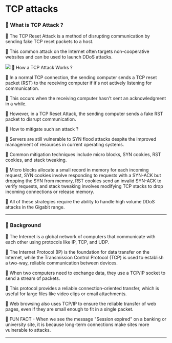 TCP attacks
===========

### 🔵 What is TCP Attack ?

📌 The TCP Reset Attack is a method of disrupting communication by sending fake TCP reset packets to a host.

📌 This common attack on the Internet often targets non-cooperative websites and can be used to launch DDoS attacks.

<img src="https://mazebolt.com/wp-content/uploads/2023/01/syn_ack_flood_1.gif">
🔵 How a TCP Attack Works ?

📌 In a normal TCP connection, the sending computer sends a TCP reset packet (RST) to the receiving computer if it's not actively listening for communication.

📌 This occurs when the receiving computer hasn't sent an acknowledgment in a while. 

📌 However, in a TCP Reset Attack, the sending computer sends a fake RST packet to disrupt communication.
  


 🔵 How to mitigate such an attack ?

📌 Servers are still vulnerable to SYN flood attacks despite the improved management of resources in current operating systems.

📌 Common mitigation techniques include micro blocks, SYN cookies, RST cookies, and stack tweaking. 

📌 Micro blocks allocate a small record in memory for each incoming request, SYN cookies involve responding to requests with a SYN-ACK but dropping the SYN from memory, RST cookies send an invalid SYN-ACK to verify requests, and stack tweaking involves modifying TCP stacks to drop incoming connections or release memory. 

📌 All of these strategies require the ability to handle high volume DDoS attacks in the Gigabit range.

* * *

### 🔵 Background

📌 The Internet is a global network of computers that communicate with each other using protocols like IP, TCP, and UDP. 

📌 The Internet Protocol (IP) is the foundation for data transfer on the Internet, while the Transmission Control Protocol (TCP) is used to establish a two-way, reliable communication between devices.

📌 When two computers need to exchange data, they use a TCP/IP socket to send a stream of packets.
 
📌 This protocol provides a reliable connection-oriented transfer, which is useful for large files like video clips or email attachments. 

📌 Web browsing also uses TCP/IP to ensure the reliable transfer of web pages, even if they are small enough to fit in a single packet.

📌 FUN FACT - When we see the message "Session expired" on a banking or university site, it is because long-term connections make sites more vulnerable to attacks. 


* * *
